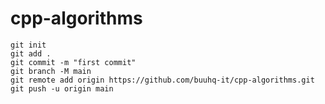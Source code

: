 # cpp-algorithms

```shell
git init
git add .
git commit -m "first commit"
git branch -M main
git remote add origin https://github.com/buuhq-it/cpp-algorithms.git
git push -u origin main
```
